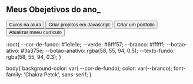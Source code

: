 <!DOCTYPE html>
<html lang="pt-br">
<head>
    <meta charset="UTF-8">
    <meta name="viewport" content="width=device-width, initial-scale=1.0">
    <title>Meus objetivos do ano</title>
    <link rel="stylesheet" href="style.css">
</head>
<body>
    <section class="conteudo-principal">
        <h2 class="titulo-principal">Meus Obejetivos do ano_</h2>
        <div class="botoes"></div>
            <button class=" botao">Curos na alura</button>
            <button class=" botao">Criar projetos em Javascript</button>
            <button class=" botao">Criar um portfolio</button>
            <button class=" botao">Atualizar mneu curriculo</button>
        </div>
    </section>
</body>
</html>

:root{
    --cor-de-fundo: #1e1e1e;
    --verde: #6fff57;
    --branco: #ffffff;
    --botao-ativo: #3a375e;
    --botao-anativo: rgba(58, 55, 94, 0.5);
    --texto-fundo: rgba(58, 55, 94, 0.3);
}

body{
    background-color: var( --cor-de-fundo);
    color: var(--branco);
    font-family: 'Chakra Petck', sans-serif;
}
